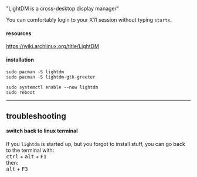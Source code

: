 "LightDM is a cross-desktop display manager"

You can comfortably login to your X11 session without typing `startx`.

#### resources

https://wiki.archlinux.org/title/LightDM

#### installation

```
sudo pacman -S lightdm
sudo pacman -S lightdm-gtk-greeter
```

```
sudo systemctl enable --now lightdm
sudo reboot
```

***

## troubleshooting

#### switch back to linux terminal

If you `lightdm` is started up, but you forgot to install stuff, you can go back to the terminal with:\
<kbd>ctrl</kbd> + <kbd>alt</kbd> + <kbd>F1</kbd>\
then:\
<kbd>alt</kbd> + <kbd>F3</kbd>
